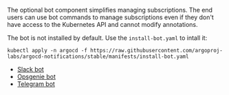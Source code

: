 The optional bot component simplifies managing subscriptions. The end users can use bot commands to manage subscriptions
even if they don't have access to the Kubernetes API and cannot modify annotations. 

The bot is not installed by default. Use the `install-bot.yaml` to intall it:

```
kubectl apply -n argocd -f https://raw.githubusercontent.com/argoproj-labs/argocd-notifications/stable/manifests/install-bot.yaml
```

* [Slack bot](./slack-bot.md)
* [Opsgenie bot](./opsgenie-bot.md)
* [Telegram bot](./telegram-bot.md)